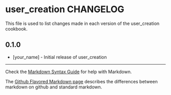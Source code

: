 # user_creation CHANGELOG

This file is used to list changes made in each version of the user_creation cookbook.

## 0.1.0
- [your_name] - Initial release of user_creation

- - -
Check the [Markdown Syntax Guide](http://daringfireball.net/projects/markdown/syntax) for help with Markdown.

The [Github Flavored Markdown page](http://github.github.com/github-flavored-markdown/) describes the differences between markdown on github and standard markdown.
